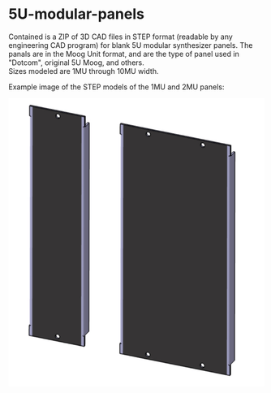 # 5U-modular-panels

Contained is a ZIP of 3D CAD files in STEP format (readable by any engineering CAD program) for blank 5U modular synthesizer panels.
The panals are in the Moog Unit format, and are the type of panel used in "Dotcom", original 5U Moog, and others.  
Sizes modeled are 1MU through 10MU width.


Example image of the STEP models of the 1MU and 2MU panels:

![1Mu and 2MU](1mu2murender.jpg)
